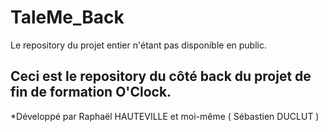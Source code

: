# TaleMe_Back

Le repository du projet entier n'étant pas disponible en public.

## Ceci est le repository du côté back du projet de fin de formation O'Clock.

*Développé par Raphaël HAUTEVILLE et moi-même ( Sébastien DUCLUT )
